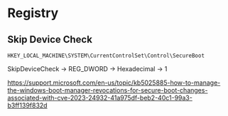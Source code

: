 # Registry

## Skip Device Check

`HKEY_LOCAL_MACHINE\SYSTEM\CurrentControlSet\Control\SecureBoot`

SkipDeviceCheck -> REG_DWORD -> Hexadecimal -> 1

https://support.microsoft.com/en-us/topic/kb5025885-how-to-manage-the-windows-boot-manager-revocations-for-secure-boot-changes-associated-with-cve-2023-24932-41a975df-beb2-40c1-99a3-b3ff139f832d